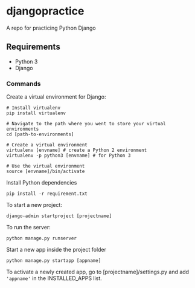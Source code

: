 # djangopractice

A repo for practicing Python Django

## Requirements
- Python 3
- Django

### Commands
Create a virtual environment for Django:
```
# Install virtualenv
pip install virtualenv

# Navigate to the path where you went to store your virtual environments
cd [path-to-environments]

# Create a virtual environment
virtualenv [envname] # create a Python 2 environment
virtualenv -p python3 [envname] # for Python 3

# Use the virtual environment
source [envname]/bin/activate
```

Install Python dependencies
```
pip install -r requirement.txt
```

To start a new project:
```
django-admin startproject [projectname]
```

To run the server:
```
python manage.py runserver
```

Start a new app inside the project folder
```
python manage.py startapp [appname]
```

To activate a newly created app, go to [projectname]/settings.py and add `'appname'` in the INSTALLED_APPS list.
